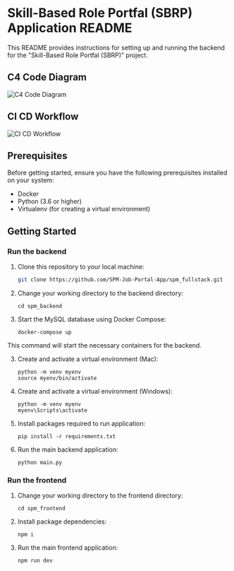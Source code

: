 # Skill-Based Role Portfal (SBRP) Application README

This README provides instructions for setting up and running the backend for the "Skill-Based Role Portfal (SBRP)" project.

## C4 Code Diagram
![C4 Code Diagram](https://github.com/SPM-Job-Portal-App/spm_fullstack/blob/206dc72971c2f83758ddfd47a534f2e204aaa96a/.github/README/SPM%20Code%20Diagram.png?raw=true)


## CI CD Workflow

![CI CD Workflow](https://github.com/SPM-Job-Portal-App/spm_fullstack/blob/eb3b904529650ad52d4564139ee6159e6c30a51f/.github/README/SBRP_solution_architecture.png)

## Prerequisites

Before getting started, ensure you have the following prerequisites installed on your system:

- Docker
- Python (3.6 or higher)
- Virtualenv (for creating a virtual environment)

## Getting Started
### Run the backend
1. Clone this repository to your local machine:
   ```bash
   git clone https://github.com/SPM-Job-Portal-App/spm_fullstack.git
   ```

2. Change your working directory to the backend directory:
   ```
   cd spm_backend
   ```

3. Start the MySQL database using Docker Compose:
   ```
   docker-compose up
   ```

This command will start the necessary containers for the backend.

3. Create and activate a virtual environment (Mac):
   ```
   python -m venv myenv
   source myenv/bin/activate
   ```

3. Create and activate a virtual environment (Windows):
   ```
   python -m venv myenv
   myenv\Scripts\activate
   ```

4. Install packages required to run application:
   ```
   pip install -r requirements.txt
   ```

5. Run the main backend application:
   ```
   python main.py
   ```

### Run the frontend
1. Change your working directory to the frontend directory:
   ```
   cd spm_frontend
   ```

2. Install package dependencies:
   ```
   npm i
   ```

3. Run the main frontend application:
   ```
   npm run dev
   ```
